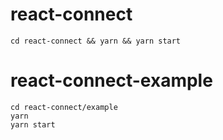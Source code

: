 # react-connect
```
cd react-connect && yarn && yarn start
```
# react-connect-example
```
cd react-connect/example
yarn 
yarn start
```
